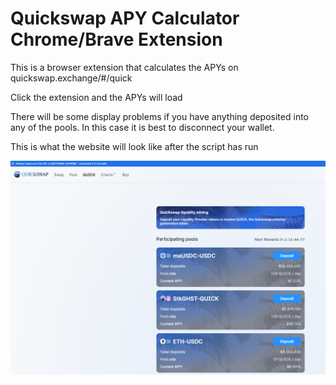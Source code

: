 # Quickswap APY Calculator Chrome/Brave Extension

This is a browser extension that calculates the APYs on quickswap.exchange/#/quick

Click the extension and the APYs will load

There will be some display problems if you have anything deposited into any of the pools. In this case it is best to disconnect your wallet.

This is what the website will look like after the script has run

![](images/quick.png)